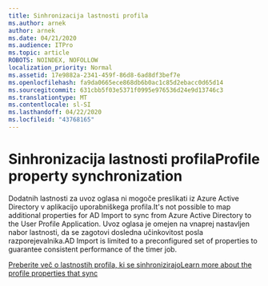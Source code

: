 ```yaml
---
title: Sinhronizacija lastnosti profila
ms.author: arnek
author: arnek
ms.date: 04/21/2020
ms.audience: ITPro
ms.topic: article
ROBOTS: NOINDEX, NOFOLLOW
localization_priority: Normal
ms.assetid: 17e9882a-2341-459f-86d8-6ad8df3bef7e
ms.openlocfilehash: fa9da0665ece868db6b0ac1c85d2ebacc0d65d14
ms.sourcegitcommit: 631cbb5f03e5371f0995e976536d24e9d13746c3
ms.translationtype: MT
ms.contentlocale: sl-SI
ms.lasthandoff: 04/22/2020
ms.locfileid: "43768165"
---
```

# <a name="profile-property-synchronization"></a><span data-ttu-id="89932-102">Sinhronizacija lastnosti profila</span><span class="sxs-lookup"><span data-stu-id="89932-102">Profile property synchronization</span></span>

<span data-ttu-id="89932-103">Dodatnih lastnosti za uvoz oglasa ni mogoče preslikati iz Azure Active Directory v aplikacijo uporabniškega profila.</span><span class="sxs-lookup"><span data-stu-id="89932-103">It's not possible to map additional properties for AD Import to sync from Azure Active Directory to the User Profile Application.</span></span> <span data-ttu-id="89932-104">Uvoz oglasa je omejen na vnaprej nastavljen nabor lastnosti, da se zagotovi dosledna učinkovitost posla razporejevalnika.</span><span class="sxs-lookup"><span data-stu-id="89932-104">AD Import is limited to a preconfigured set of properties to guarantee consistent performance of the timer job.</span></span>
  
[<span data-ttu-id="89932-105">Preberite več o lastnostih profila, ki se sinhronizirajo</span><span class="sxs-lookup"><span data-stu-id="89932-105">Learn more about the profile properties that sync</span></span>](https://go.microsoft.com/fwlink/?linkid=875671)
  

